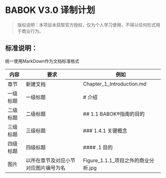 # BABOK V3.0 译制计划

> 版权说明：本项目未获取官方授权，仅为个人学习使用，不得以任何形式用于商业行为。

## 标准说明：

统一使用MarkDown作为文档标准格式

|    内容    |    要求    |    例如    |
|    ----     |     ----    |    ----    |
|章节|新建文档|Chapter_1_Introduction.md|
|一级标题|一级标题|# 介绍|
|二级标题|二级标题|## 1.1 BABOK®指南的目的|
|三级标题|三级标题|### 1.4.1 关键概念|
|四级标题|四级标题|#### .1 目的|
|图片|以所在章节及对应小节对应图片编号为名|Figure_1.1.1_项目之外的商业分析.jpg|
